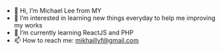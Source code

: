 - 👋 Hi, I’m Michael Lee from MY
- 👀 I’m interested in learning new things everyday to help me improving my works
- 🌱 I’m currently learning ReactJS and PHP
- 📫 How to reach me: mikhaillyf@gmail.com

<!---
darksherman/Note is a ✨ special ✨ repository because its `README.md` (this file) appears on your GitHub profile.
You can click the Preview link to take a look at your changes.
--->
